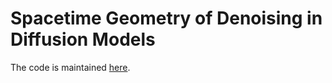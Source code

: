 # Spacetime Geometry of Denoising in Diffusion Models

The code is maintained [here](https://github.com/rafalkarczewski/spacetime-geometry).
